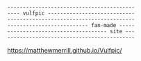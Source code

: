 ```
-----------------------------------------
---- vulfpic ----------------------------
-----------------------------------------
-------------------------- fan-made -----
-------------------------------- site ---
-----------------------------------------
```

https://matthewmerrill.github.io/Vulfpic/
